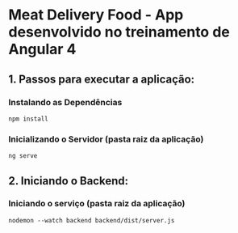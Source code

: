 # Meat Delivery Food - App desenvolvido no treinamento de Angular 4

## 1. Passos para executar a aplicação:

### Instalando as Dependências
`npm install`

### Inicializando o Servidor (pasta raiz da aplicação)

`ng serve`

## 2. Iniciando o Backend:

### Iniciando o serviço (pasta raiz da aplicação)

`nodemon --watch backend backend/dist/server.js`
